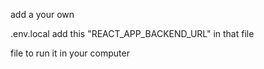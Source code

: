 add a your own

.env.local 
add this "REACT_APP_BACKEND_URL" in that file

file to run it in your computer